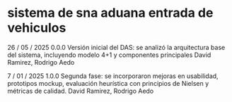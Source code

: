 # sistema de sna aduana entrada de vehiculos

26 / 05 / 2025
0.0.0
Versión inicial del DAS: se analizó la arquitectura base del sistema, incluyendo modelo 4+1 y componentes principales
David Ramirez,
Rodrigo Aedo

7 / 01 / 2025
1.0.0
Segunda fase: se incorporaron mejoras en usabilidad, prototipos mockup, evaluación heurística con principios de Nielsen y métricas de calidad.
David Ramirez,
Rodrigo Aedo
